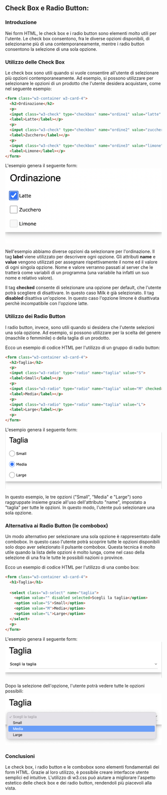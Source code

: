 ## Check Box e Radio Button:

### Introduzione
Nei form HTML, le check box e i radio button sono elementi molto utili per l'utente. Le check box consentono, fra le diverse opzioni disponibili, di selezionarne più di una contemporaneamente, mentre i radio button consentono la selezione di una sola opzione.<br/>


### Utilizzo delle Check Box
Le check box sono utili quando si vuole consentire all'utente di selezionare più opzioni contemporaneamente. Ad esempio, si possono utilizzare per selezionare le opzioni di un prodotto che l'utente desidera acquistare, come nel seguente esempio:

```html
<form class="w3-container w3-card-4">
  <h2>Ordinazione</h2>
  <p>
  <input class="w3-check" type="checkbox" name="ordine1" value="latte" checked="checked">
  <label>Latte</label></p>
  <p>
  <input class="w3-check" type="checkbox" name="ordine2" value="zucchero" >
  <label>Zucchero</label></p>
  <p>
  <input class="w3-check" type="checkbox" name="ordine3" value="limone" disabled >
  <label>Limone</label></p>
</form>
```
L'esempio genera il seguente form:
![esempio form](img07_formCheckbox01.png)

Nell'esempio abbiamo diverse opzioni da selezionare per l'ordinazione.
Il tag **label** viene utilizzato per descrivere ogni opzione. Gli attributi **name** e **value** vengono utilizzati per assegnare rispettivamente il nome ed il valore di ogni singola opzione. Nome e valore verranno passati al server che le tratterà come variabili di un programma (una variabile ha infatti un suo nome e relativo valore).

Il tag **checked** consente di selezionare una opzione per default, che l'utente potrà scegliere di disattivare. In questo caso Milk è già selezionato.
Il tag **disabled** disattiva un'opzione. In questo caso l'opzione limone è disattivata perchè incompatibile con l'opzione latte.

### Utilizzo dei Radio Button
I radio button, invece, sono utili quando si desidera che l'utente selezioni una sola opzione. Ad esempio, si possono utilizzare per la scelta del genere (maschile o femminile) o della taglia di un prodotto.

Ecco un esempio di codice HTML per l'utilizzo di un gruppo di radio button:

```html
<form class="w3-container w3-card-4">
  <h2>Taglia</h2>
  <p>
  <input class="w3-radio" type="radio" name="taglia" value="S">
  <label>Small</label></p>
  <p>
  <input class="w3-radio" type="radio" name="taglia" value="M" checked>
  <label>Media</label></p>
  <p>
  <input class="w3-radio" type="radio" name="taglia" value="L">
  <label>Large</label></p>
  <p>
</form>
```
L'esempio genera il seguente form:
![esempio form](./img06_formRadio01.png)

In questo esempio, le tre opzioni ("Small", "Media" e "Large") sono raggruppate insieme grazie all'uso dell'attributo "name", impostato a "taglia" per tutte le opzioni. In questo modo, l'utente può selezionare una sola opzione.

### Alternativa ai Radio Button (le combobox)
Un modo alternativo per selezionare una sola opzione è rappresentato dalle combobox. In questo caso l'utente potrà scoprire tutte le opzioni disponibili solo dopo aver selezionato il pulsante combobox. Questa tecnica è molto utile quando la lista delle opzioni è molto lunga, come nel caso della selezione di una fra le tutte le possibili nazioni o province.

Ecco un esempio di codice HTML per l'utilizzo di una combo box:
```html
<form class="w3-container w3-card-4">
  <h1>Taglia</h1>

  <select class="w3-select" name="taglia">
    <option value="" disabled selected>Scegli la taglia</option>
    <option value="S">Small</option>
    <option value="M">Media</option>
    <option value="L">Large</option>
  </select>
  <p>
</form>
```
L'esempio genera il seguente form:
![esempio form](./img07_formCombobox01.png)

Dopo la selezione dell'opzione, l'utente potrà vedere tutte le opzioni possibili:
![esempio form](img08_formCombobox02.png)


### Conclusioni
Le check box, i radio button e le combobox sono elementi fondamentali dei form HTML. Grazie al loro utilizzo, è possibile creare interfacce utente semplici ed intuitive. L'utilizzo di w3.css può aiutare a migliorare l'aspetto estetico delle check box e dei radio button, rendendoli più piacevoli alla vista.

<br/>